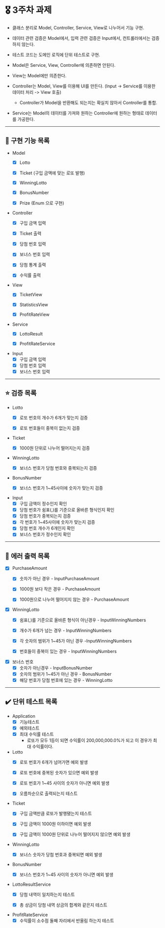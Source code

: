 # 🎖️ 3주차 과제
- 클래스 분리로 Model, Controller, Service, View로 나누어서 기능 구현.


- 데이터 관련 검증은 Model에서, 입력 관련 검증은 Input에서, 컨트롤러에서는 검증하지 않는다.


- 테스트 코드는 도메인 로직에 단위 테스트로 구현. 


- Model은 Service, View, Controller에 의존하면 안된다.


- View는 Model에만 의존한다.


- Controller는 Model, View를 이용해 UI를 만든다. (Input -> Service를 이용한 데이터 처리 -> View 호출)
  - Controller가 Model을 반환해도 되는지는 확실치 않아서 Controller를 통합.


- Service는 Model의 데이터를 가져와 원하는 Controller에 원하는 형태로 데이터를 가공한다.

---
## 🚀 구현 기능 목록

- Model 
  - [x] Lotto
  - [x] Ticket (구입 금액에 맞는 로또 발행)
  - [x] WinningLotto
  - [x] BonusNumber
  - [x] Prize (Enum 으로 구현)


- Controller
  - [x] 구입 금액 입력
  - [x] Ticket 출력
  - [x] 당첨 번호 입력
  - [x] 보너스 번호 입력
  - [x] 당첨 통계 출력
  - [x] 수익률 출력


- View
  - [x] TicketView
  - [x] StatisticsView
  - [x] ProfitRateView


- Service
  - [x] LottoResult
  - [x] ProfitRateService


- Input
  - [x] 구입 금액 입력
  - [x] 당첨 번호 입력
  - [x] 보너스 번호 입력
    
---
## ⭐️ 검증 목록
- Lotto
  - [x] 로또 번호의 개수가 6개가 맞는지 검증
  - [x] 로또 번호들이 중복이 없는지 검증


- Ticket
  - [x] 1000원 단위로 나누어 떨어지는지 검증


- WinningLotto
  - [x] 보너스 번호가 당첨 번호와 중복되는지 검증
  

- BonusNumber
  - [x] 보너스 번호가 1~45사이에 숫자가 맞는지 검증


- Input
  - [x] 구입 금액이 정수인지 확인
  - [x] 당첨 번호가 쉼표(,)를 기준으로 올바른 형식인지 확인
  - [x] 당첨 번호가 중복되는지 검증
  - [x] 각 번호가 1~45사이에 숫자가 맞는지 검증
  - [x] 당첨 번호 개수가 6개인지 확인
  - [x] 보너스 번호가 정수인지 확인

---
## 🚨 에러 출력 목록
- [x] PurchaseAmount
    - [x] 숫자가 아닌 경우 - InputPurchaseAmount
    - [x] 1000원 보다 작은 경우 - PurchaseAmount
    - [x] 1000원으로 나누어 떨어지지 않는 경우 - PurchaseAmount


- [x] WinningLotto
    - [x] 쉼표(,)를 기준으로 올바른 형식이 아닌경우 - InputWinningNumbers
    - [x] 개수가 6개가 넘는 경우 - InputWinningNumbers
    - [x] 각 숫자의 범위가 1~45가 아닌 경우 -InputWinningNumbers
    - [x] 번호들이 중복이 있는 경우 - InputWinningNumbers


- [x] 보너스 번호
    - [x] 숫자가 아닌경우 - InputBonusNumber
    - [x] 숫자의 범위가 1~45가 아닌 경우 - BonusNumber
    - [x] 해당 번호가 당첨 번호에 있는 경우 - WinningLotto

---
## ✔️ 단위 테스트 목록
- Application
  - [x] 기능테스트
  - [x] 예외테스트
  - [x] 최대 수익률 테스트
    - 로또가 모두 1등이 되면 수익률이 200,000,000.0%가 되고 이 경우가 최대 수익률이다.


- Lotto
  - [x] 로또 번호가 6개가 넘어가면 예외 발생
  - [x] 로또 번호에 중복된 숫자가 있으면 예외 발생
  - [x] 로또 번호가 1~45 사이의 숫자가 아니면 예외 발생
  - [x] 오름차순으로 출력되는지 테스트


- Ticket
  - [x] 구입 금액만큼 로또가 발행됐는지 테스트
  - [x] 구입 금액이 1000원 이하이면 예외 발생
  - [x] 구입 금액이 1000원 단위로 나누어 떨어지지 않으면 예외 발생


- WinningLotto
  - [x] 보너스 숫자가 당첨 번호과 중복되면 예외 발생


- BonusNumber
  - [x] 보너스 번호가 1~45 사이의 숫자가 아니면 예외 발생


- LottoResultService
  - [x] 당첨 내역이 일치하는지 테스트
  - [x] 총 상금이 당첨 내역 상금의 합계와 같은지 테스트

  
- ProfitRateService
  - [x] 수익률이 소수점 둘째 자리에서 반올림 하는지 테스트